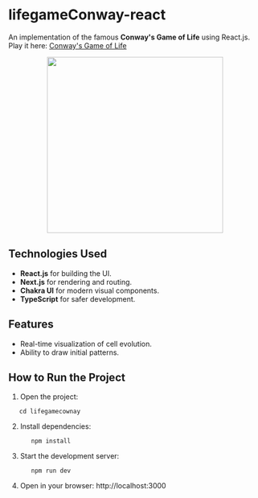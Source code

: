 # lifegameConway-react

An implementation of the famous **Conway's Game of Life** using React.js.  
Play it here: <a href="https://pessoa736.github.io/lifegameConway-react/">Conway's Game of Life</a>

<div align="center">
   <img src="https://github.com/user-attachments/assets/e7c007c8-cd0f-4fe3-8110-eeb4521b3107" height="350px" />
</div>

## Technologies Used

- **React.js** for building the UI.
- **Next.js** for rendering and routing.
- **Chakra UI** for modern visual components.
- **TypeScript** for safer development.

## Features

- Real-time visualization of cell evolution.
- Ability to draw initial patterns.

## How to Run the Project

1. Open the project:
```
   cd lifegamecownay
```

2. Install dependencies:
   ```
      npm install
   ```

3. Start the development server:
   ```
      npm run dev
   ```

4. Open in your browser: http://localhost:3000
